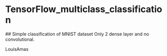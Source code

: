 # TensorFlow_multiclass_classification

## Simple classification of MNIST dataset
Only 2 dense layer and no convolutional.

LouisAmas
